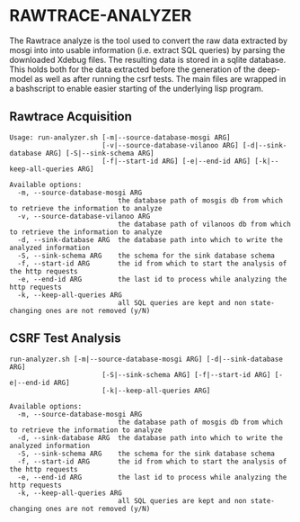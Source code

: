 # RAWTRACE-ANALYZER

The Rawtrace analyze is the tool used to convert the raw data extracted by mosgi into into usable information (i.e. extract SQL queries) by parsing the downloaded
Xdebug files. The resulting data is stored in a sqlite database. This holds both for the data extracted before the generation of the deep-model as well as
after running the csrf tests. The main files are wrapped in a bashscript to enable easier starting of the underlying lisp program.

## Rawtrace Acquisition


```
Usage: run-analyzer.sh [-m|--source-database-mosgi ARG]
                       [-v|--source-database-vilanoo ARG] [-d|--sink-database ARG] [-S|--sink-schema ARG]
                       [-f|--start-id ARG] [-e|--end-id ARG] [-k|--keep-all-queries ARG]

Available options:
  -m, --source-database-mosgi ARG
                           the database path of mosgis db from which to retrieve the information to analyze
  -v, --source-database-vilanoo ARG
                           the database path of vilanoos db from which to retrieve the information to analyze
  -d, --sink-database ARG  the database path into which to write the analyzed information
  -S, --sink-schema ARG    the schema for the sink database schema
  -f, --start-id ARG       the id from which to start the analysis of the http requests
  -e, --end-id ARG         the last id to process while analyzing the http requests
  -k, --keep-all-queries ARG
                           all SQL queries are kept and non state-changing ones are not removed (y/N)
```


## CSRF Test Analysis


```
run-analyzer.sh [-m|--source-database-mosgi ARG] [-d|--sink-database ARG]
                       [-S|--sink-schema ARG] [-f|--start-id ARG] [-e|--end-id ARG]
                       [-k|--keep-all-queries ARG]

Available options:
  -m, --source-database-mosgi ARG
                           the database path of mosgis db from which to retrieve the information to analyze
  -d, --sink-database ARG  the database path into which to write the analyzed information
  -S, --sink-schema ARG    the schema for the sink database schema
  -f, --start-id ARG       the id from which to start the analysis of the http requests
  -e, --end-id ARG         the last id to process while analyzing the http requests
  -k, --keep-all-queries ARG
                           all SQL queries are kept and non state-changing ones are not removed (y/N)
```
